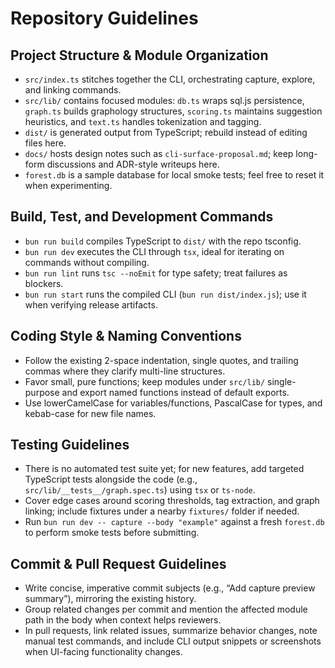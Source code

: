 # Repository Guidelines

## Project Structure & Module Organization
- `src/index.ts` stitches together the CLI, orchestrating capture, explore, and linking commands.
- `src/lib/` contains focused modules: `db.ts` wraps sql.js persistence, `graph.ts` builds graphology structures, `scoring.ts` maintains suggestion heuristics, and `text.ts` handles tokenization and tagging.
- `dist/` is generated output from TypeScript; rebuild instead of editing files here.
- `docs/` hosts design notes such as `cli-surface-proposal.md`; keep long-form discussions and ADR-style writeups here.
- `forest.db` is a sample database for local smoke tests; feel free to reset it when experimenting.

## Build, Test, and Development Commands
- `bun run build` compiles TypeScript to `dist/` with the repo tsconfig.
- `bun run dev` executes the CLI through `tsx`, ideal for iterating on commands without compiling.
- `bun run lint` runs `tsc --noEmit` for type safety; treat failures as blockers.
- `bun run start` runs the compiled CLI (`bun run dist/index.js`); use it when verifying release artifacts.

## Coding Style & Naming Conventions
- Follow the existing 2-space indentation, single quotes, and trailing commas where they clarify multi-line structures.
- Favor small, pure functions; keep modules under `src/lib/` single-purpose and export named functions instead of default exports.
- Use lowerCamelCase for variables/functions, PascalCase for types, and kebab-case for new file names.

## Testing Guidelines
- There is no automated test suite yet; for new features, add targeted TypeScript tests alongside the code (e.g., `src/lib/__tests__/graph.spec.ts`) using `tsx` or `ts-node`.
- Cover edge cases around scoring thresholds, tag extraction, and graph linking; include fixtures under a nearby `fixtures/` folder if needed.
- Run `bun run dev -- capture --body "example"` against a fresh `forest.db` to perform smoke tests before submitting.

## Commit & Pull Request Guidelines
- Write concise, imperative commit subjects (e.g., “Add capture preview summary”), mirroring the existing history.
- Group related changes per commit and mention the affected module path in the body when context helps reviewers.
- In pull requests, link related issues, summarize behavior changes, note manual test commands, and include CLI output snippets or screenshots when UI-facing functionality changes.
